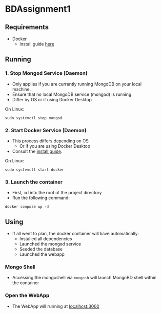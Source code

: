 # BDAssignment1
## Requirements
- Docker
    - Install guide [here](https://docs.docker.com/engine/install/)
    
## Running
### 1. Stop Mongod Service (Daemon)
- Only applies if you are currently running MongoDB on your local machine.
- Ensure that no local MongoDB service (mongod) is running.
- Differ by OS or if using Docker Desktop

On Linux:

```shell
sudo systemctl stop mongod 
```

### 2. Start Docker Service (Daemon)
- This process differs depending on OS
    - Or if you are using Docker Desktop
- Consult the [install guide](https://docs.docker.com/engine/install/).

On Linux:

```shell
sudo systemctl start docker
```


### 3. Launch the container
- First, cd into the root of the project directory
- Run the following command:

```shell
docker compose up -d
```

## Using
- If all went to plan, the docker container will have automatically:
    - Installed all dependencies
    - Launched the mongod service
    - Seeded the database
    - Launched the webapp

### Mongo Shell
- Accessing the mongoshell via `mongosh` will launch MongoBD shell within the container

### Open the WebApp
- The WebApp will running at [localhost:3000](http:localhost:3000)
